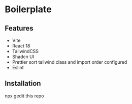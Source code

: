 <!-- write about documentation of this boilerplate -->

# Boilerplate

## Features

- Vite
- React 18
- TailwindCSS
- Shadcn UI
- Prettier sort tailwind class and import order configured
- Eslint

## Installation

npx gedit this repo
